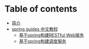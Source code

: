 # Table of contents

* [简介](README.md)
* [spring guides 中文教程](spring-guides-zhong-wen-jiao-cheng/README.md)
  * [基于spring构建RESTful Web服务](spring-guides-zhong-wen-jiao-cheng/gs-rest-service.md)
  * [基于spring构建调度服务](spring-guides-zhong-wen-jiao-cheng/gs-scheduling-tasks.md)


